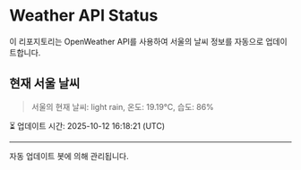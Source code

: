 
# Weather API Status

이 리포지토리는 OpenWeather API를 사용하여 서울의 날씨 정보를 자동으로 업데이트합니다.

## 현재 서울 날씨
> 서울의 현재 날씨: light rain, 온도: 19.19°C, 습도: 86%

⏳ 업데이트 시간: 2025-10-12 16:18:21 (UTC)

---
자동 업데이트 봇에 의해 관리됩니다.
